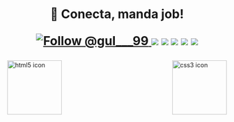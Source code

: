 <h1 align="center">👋 Conecta, manda job!
  <p>
    <a href="https://twitter.com/intent/follow?screen_name=gul___99">
    <img src="https://img.shields.io/twitter/follow/gul___99.svg?label=Follow%20@gul___99" alt="Follow @gul___99"/>
      
<a href="https://linkedin.com/in/igoreduardogulak">
  <img src="https://img.shields.io/badge/-Igor%20Eduardo%20%20Gulak-0077B5?style=flat&logo=Linkedin&logoColor=white"/></a>

<a href="mailto:gulak@alunos.utfpr.edu.br">
  <img src="https://img.shields.io/badge/-gulak@alunos.utfpr.edu.br-D14836?style=flat&logo=Gmail&logoColor=white"/></a>
      
<a href="mailto:igorgulak@icloud.com">
  <img src="https://img.shields.io/badge/-igorgulak@icloud.com-D14836?style=flat&logo=Gmail&logoColor=white"/></a>

<a href="https://instagram.com/ohgulak">
  <img src="https://img.shields.io/badge/-@ohgulak-E4405F?style=flat&logo=Instagram&logoColor=white"/></a>

<a href="https://www.behance.net/gulak">
  <img src="https://img.shields.io/badge/-Igor%20Eduado%20Gulak-1769FF?style=flat&logo=Behance&logoColor=white"/></a>

  </p>
</h1>

<img align="left" src="https://github.com/leungwensen/svg-icon/blob/master/dist/svg/logos/html-5.svg" height="125" alt="html5 icon"/>
<img align="right" src="https://github.com/leungwensen/svg-icon/blob/master/dist/svg/logos/css-3.svg" height="125" alt="css3 icon"/>


